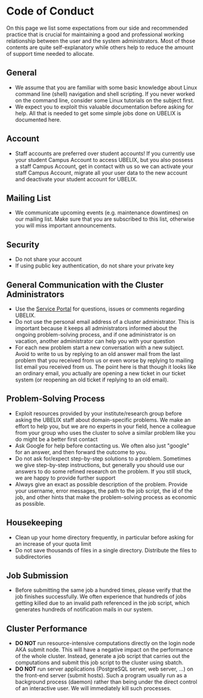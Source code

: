 # Code of Conduct

On this page we list some expectations from our side and recommended practice that
is crucial for maintaining a good and professional working relationship between the 
user and the system administrators. Most of those contents are quite self-explanatory 
while others help to reduce the amount of support time needed to allocate.

## General

  * We assume that you are familiar with some basic knowledge about Linux command 
  line (shell) navigation and shell scripting. If you never worked on the command 
  line, consider some Linux tutorials on the subject first.
  * We expect you to exploit this valuable documentation before asking for help.
  All that is needed to get some simple jobs done on UBELIX is documented here.

## Account

  * Staff accounts are preferred over student accounts! If you currently use your 
  student Campus Account to access UBELIX, but you also possess a staff Campus 
  Account, get in contact with us so we can activate your staff Campus Account,
  migrate all your user data to the new account and deactivate your student account
  for UBELIX.

## Mailing List

  * We communicate upcoming events (e.g. maintenance downtimes) on our mailing list. 
  Make sure that you are subscribed to this list, otherwise you will miss important
  announcements.

## Security

  * Do not share your account
  * If using public key authentication, do not share your private key

## General Communication with the Cluster Administrators
  
  * Use the [Service Portal](https://serviceportal.unibe.ch/hpc) 
  for questions, issues or comments regarding UBELIX. 
  * Do not use the personal email address of a cluster administrator. This
  is important because it keeps all administrators informed about the ongoing 
  problem-solving process, and if one administrator is on vacation, another
  administrator can help you with your question
  * For each new problem start a new conversation with a new subject. Avoid to write
  to us by replying to an old answer mail from the last problem that you received 
  from us or even worse by replying to mailing list email you received from us. The 
  point here is that though it looks like an ordinary email, you actually are opening
  a new ticket in our ticket system (or reopening an old ticket if replying to an old email).

## Problem-Solving Process

  * Exploit resources provided by your institute/research group before asking the UBELIX 
  staff about domain-specific problems. We make an effort to help you, but we are no 
  experts in your field, hence a colleague from your group who uses the cluster to solve 
  a similar problem like you do might be a better first contact
  * Ask Google for help before contacting us. We often also just "google" for an answer,
  and then forward the outcome to you.
  * Do not ask for/expect step-by-step solutions to a problem. Sometimes we give 
  step-by-step instructions, but generally you should use our answers to do some 
  refined research on the problem. If you still stuck, we are happy to provide further 
  support
  * Always give an exact as possible description of the problem. Provide your username, 
  error messages, the path to the job script, the id of the job, and other hints that make
  the problem-solving process as economic as possible.

## Housekeeping

  * Clean up your home directory frequently, in particular before asking for an increase of your quota limit
  * Do not save thousands of files in a single directory. Distribute the files to subdirectories

## Job Submission

  * Before submitting the same job a hundred times, please verify that the job finishes
  successfully. We often experience that hundreds of jobs getting killed due to an
  invalid path referenced in the job script, which generates hundreds of notification 
  mails in our system.

## Cluster Performance

  * **DO NOT** run resource-intensive computations directly on the login node AKA submit node. This
  will have a negative impact on the performance of the whole cluster. Instead, generate a job script
  that carries out the computations and submit this job script to the cluster using sbatch.
  * **DO NOT** run server applications (PostgreSQL server, web server, ...) on the front-end 
  server (submit hosts). Such a program usually run as a background process (daemon) rather
  than being under the direct control of an interactive user. We will immediately kill such processes.

